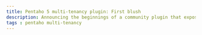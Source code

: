 ```yaml
---
title: Pentaho 5 multi-tenancy plugin: First blush
description: Announcing the beginnings of a community plugin that exposes Pentaho 5.x multi-tenancy capabilities
tags : pentaho multi-tenancy
---
```


